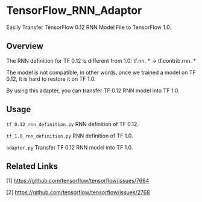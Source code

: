 # TensorFlow_RNN_Adaptor
Easily Transfer TensorFlow 0.12 RNN Model File to TensorFlow 1.0.

## Overview
The RNN definition for TF 0.12 is different from 1.0: tf.nn. * -> tf.contrib.rnn. *

The model is not compatible, in other words, once we trained a model on TF 0.12, it is hard to restore it on TF 1.0.

By using this adapter, you can transfer TF 0.12 RNN model into TF 1.0.

## Usage
`tf_0.12_rnn_definition.py`  RNN definition of TF 0.12.

`tf_1.0_rnn_definition.py`  RNN definition of TF 1.0.

`adaptor.py`  Transfer TF 0.12 RNN model into TF 1.0.

## Related Links
[1] https://github.com/tensorflow/tensorflow/issues/7664

[2] https://github.com/tensorflow/tensorflow/issues/2768
